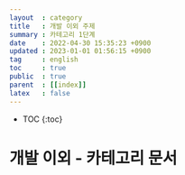 ```yaml
---
layout  : category
title   : 개발 이외 주제 
summary : 카테고리 1단계
date    : 2022-04-30 15:35:23 +0900
updated : 2023-01-01 01:56:15 +0900
tag     : english 
toc     : true
public  : true
parent  : [[index]]
latex   : false
---
```

* TOC
{:toc}

# 개발 이외 - 카테고리 문서 

